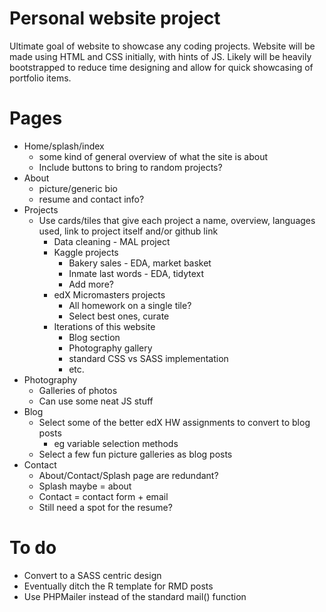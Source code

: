# Personal website project
Ultimate goal of website to showcase any coding projects. Website will be made using HTML and CSS initially, with hints of JS. Likely will be heavily bootstrapped to reduce time designing and allow for quick showcasing of portfolio items.

# Pages
- Home/splash/index
	- some kind of general overview of what the site is about
	- Include buttons to bring to random projects?
- About
	- picture/generic bio
	- resume and contact info?
- Projects
	- Use cards/tiles that give each project a name, overview, languages used, link to project itself and/or github link
		- Data cleaning - MAL project
        - Kaggle projects
          - Bakery sales - EDA, market basket
          - Inmate last words - EDA, tidytext
          - Add more?
        - edX Micromasters projects
          - All homework on a single tile?
          - Select best ones, curate
        - Iterations of this website
          - Blog section
          - Photography gallery
          - standard CSS vs SASS implementation
          - etc.
- Photography
	- Galleries of photos
	- Can use some neat JS stuff
- Blog
	- Select some of the better edX HW assignments to convert to blog posts
		- eg variable selection methods
	- Select a few fun picture galleries as blog posts
- Contact
	- About/Contact/Splash page are redundant?
	- Splash maybe = about
	- Contact = contact form + email
    - Still need a spot for the resume?


# To do
- Convert to a SASS centric design
- Eventually ditch the R template for RMD posts 
- Use PHPMailer instead of the standard mail() function